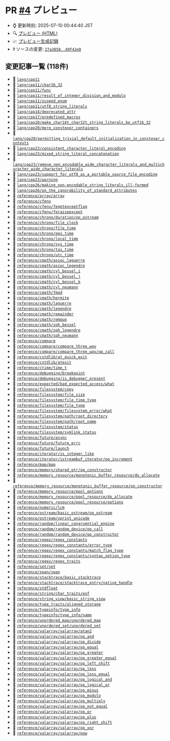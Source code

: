 # PR [\#4](https://github.com/akinomyoga/cpprefjp-site/pull/4) プレビュー
- &#x231a; 更新時刻: 2025-07-10 00:44:40 JST
- &#x1f50d; [プレビュー (HTML)](https://akinomyoga.github.io/cpprefjp-site/gen/pull/4)
- &#x1f4c8; [プレビュー生成記録](https://github.com/akinomyoga/cpprefjp-site/actions?query=event%3Apull_request_target+branch%3Apreview_link.test)
- **&#x2AEF;** ソースの変更: [`27a3858..49f42e0`](https://github.com/akinomyoga/cpprefjp-site/compare/27a385832b68d81b9c4179df9872eae17a07f3ca..49f42e0cbef516023809297e4ff60f77b870b4ab)

## 変更記事一覧 (118件)

- &#x1f4dd; [`lang/cpp11`](https://akinomyoga.github.io/cpprefjp-site/gen/pull/4/lang/cpp11.html)
- &#x1f4dd; [`lang/cpp11/char16_32`](https://akinomyoga.github.io/cpprefjp-site/gen/pull/4/lang/cpp11/char16_32.html)
- &#x1f4dd; [`lang/cpp11/func`](https://akinomyoga.github.io/cpprefjp-site/gen/pull/4/lang/cpp11/func.html)
- &#x1f4dd; [`lang/cpp11/result_of_integer_division_and_modulo`](https://akinomyoga.github.io/cpprefjp-site/gen/pull/4/lang/cpp11/result_of_integer_division_and_modulo.html)
- &#x1f4dd; [`lang/cpp11/scoped_enum`](https://akinomyoga.github.io/cpprefjp-site/gen/pull/4/lang/cpp11/scoped_enum.html)
- &#x1f4dd; [`lang/cpp11/utf8_string_literals`](https://akinomyoga.github.io/cpprefjp-site/gen/pull/4/lang/cpp11/utf8_string_literals.html)
- &#x1f4dd; [`lang/cpp14/deprecated_attr`](https://akinomyoga.github.io/cpprefjp-site/gen/pull/4/lang/cpp14/deprecated_attr.html)
- &#x1f4dd; [`lang/cpp17/predefined_macros`](https://akinomyoga.github.io/cpprefjp-site/gen/pull/4/lang/cpp17/predefined_macros.html)
- &#x1f4dd; [`lang/cpp20/make_char16t_char32t_string_literals_be_utf16_32`](https://akinomyoga.github.io/cpprefjp-site/gen/pull/4/lang/cpp20/make_char16t_char32t_string_literals_be_utf16_32.html)
- &#x1f4dd; [`lang/cpp20/more_constexpr_containers`](https://akinomyoga.github.io/cpprefjp-site/gen/pull/4/lang/cpp20/more_constexpr_containers.html)
- &#x1f4dd; [`lang/cpp20/permitting_trivial_default_initialization_in_constexpr_contexts`](https://akinomyoga.github.io/cpprefjp-site/gen/pull/4/lang/cpp20/permitting_trivial_default_initialization_in_constexpr_contexts.html)
- &#x1f4dd; [`lang/cpp23/consistent_character_literal_encoding`](https://akinomyoga.github.io/cpprefjp-site/gen/pull/4/lang/cpp23/consistent_character_literal_encoding.html)
- &#x1f4dd; [`lang/cpp23/mixed_string_literal_concatenation`](https://akinomyoga.github.io/cpprefjp-site/gen/pull/4/lang/cpp23/mixed_string_literal_concatenation.html)
- &#x1f4dd; [`lang/cpp23/remove_non_encodable_wide_character_literals_and_multicharacter_wide_character_literals`](https://akinomyoga.github.io/cpprefjp-site/gen/pull/4/lang/cpp23/remove_non_encodable_wide_character_literals_and_multicharacter_wide_character_literals.html)
- &#x1f4dd; [`lang/cpp23/support_for_utf8_as_a_portable_source_file_encoding`](https://akinomyoga.github.io/cpprefjp-site/gen/pull/4/lang/cpp23/support_for_utf8_as_a_portable_source_file_encoding.html)
- &#x1f4dd; [`lang/cpp23/warning`](https://akinomyoga.github.io/cpprefjp-site/gen/pull/4/lang/cpp23/warning.html)
- &#x1f4dd; [`lang/cpp26/making_non-encodable_string_literals_ill-formed`](https://akinomyoga.github.io/cpprefjp-site/gen/pull/4/lang/cpp26/making_non-encodable_string_literals_ill-formed.html)
- &#x1f4dd; [`lang/cpp26/on_the_ignorability_of_standard_attributes`](https://akinomyoga.github.io/cpprefjp-site/gen/pull/4/lang/cpp26/on_the_ignorability_of_standard_attributes.html)
- &#x1f4dd; [`reference/array/array`](https://akinomyoga.github.io/cpprefjp-site/gen/pull/4/reference/array/array.html)
- &#x1f4dd; [`reference/cfenv`](https://akinomyoga.github.io/cpprefjp-site/gen/pull/4/reference/cfenv.html)
- &#x1f4dd; [`reference/cfenv/fegetexceptflag`](https://akinomyoga.github.io/cpprefjp-site/gen/pull/4/reference/cfenv/fegetexceptflag.html)
- &#x1f4dd; [`reference/cfenv/feraiseexcept`](https://akinomyoga.github.io/cpprefjp-site/gen/pull/4/reference/cfenv/feraiseexcept.html)
- &#x1f4dd; [`reference/chrono/duration/op_ostream`](https://akinomyoga.github.io/cpprefjp-site/gen/pull/4/reference/chrono/duration/op_ostream.html)
- &#x1f4dd; [`reference/chrono/file_clock`](https://akinomyoga.github.io/cpprefjp-site/gen/pull/4/reference/chrono/file_clock.html)
- &#x1f4dd; [`reference/chrono/file_time`](https://akinomyoga.github.io/cpprefjp-site/gen/pull/4/reference/chrono/file_time.html)
- &#x1f4dd; [`reference/chrono/gps_time`](https://akinomyoga.github.io/cpprefjp-site/gen/pull/4/reference/chrono/gps_time.html)
- &#x1f4dd; [`reference/chrono/local_time`](https://akinomyoga.github.io/cpprefjp-site/gen/pull/4/reference/chrono/local_time.html)
- &#x1f4dd; [`reference/chrono/sys_time`](https://akinomyoga.github.io/cpprefjp-site/gen/pull/4/reference/chrono/sys_time.html)
- &#x1f4dd; [`reference/chrono/tai_time`](https://akinomyoga.github.io/cpprefjp-site/gen/pull/4/reference/chrono/tai_time.html)
- &#x1f4dd; [`reference/chrono/utc_time`](https://akinomyoga.github.io/cpprefjp-site/gen/pull/4/reference/chrono/utc_time.html)
- &#x1f4dd; [`reference/cmath/assoc_laguerre`](https://akinomyoga.github.io/cpprefjp-site/gen/pull/4/reference/cmath/assoc_laguerre.html)
- &#x1f4dd; [`reference/cmath/assoc_legendre`](https://akinomyoga.github.io/cpprefjp-site/gen/pull/4/reference/cmath/assoc_legendre.html)
- &#x1f4dd; [`reference/cmath/cyl_bessel_i`](https://akinomyoga.github.io/cpprefjp-site/gen/pull/4/reference/cmath/cyl_bessel_i.html)
- &#x1f4dd; [`reference/cmath/cyl_bessel_j`](https://akinomyoga.github.io/cpprefjp-site/gen/pull/4/reference/cmath/cyl_bessel_j.html)
- &#x1f4dd; [`reference/cmath/cyl_bessel_k`](https://akinomyoga.github.io/cpprefjp-site/gen/pull/4/reference/cmath/cyl_bessel_k.html)
- &#x1f4dd; [`reference/cmath/cyl_neumann`](https://akinomyoga.github.io/cpprefjp-site/gen/pull/4/reference/cmath/cyl_neumann.html)
- &#x1f4dd; [`reference/cmath/fmod`](https://akinomyoga.github.io/cpprefjp-site/gen/pull/4/reference/cmath/fmod.html)
- &#x1f4dd; [`reference/cmath/hermite`](https://akinomyoga.github.io/cpprefjp-site/gen/pull/4/reference/cmath/hermite.html)
- &#x1f4dd; [`reference/cmath/laguerre`](https://akinomyoga.github.io/cpprefjp-site/gen/pull/4/reference/cmath/laguerre.html)
- &#x1f4dd; [`reference/cmath/legendre`](https://akinomyoga.github.io/cpprefjp-site/gen/pull/4/reference/cmath/legendre.html)
- &#x1f4dd; [`reference/cmath/remainder`](https://akinomyoga.github.io/cpprefjp-site/gen/pull/4/reference/cmath/remainder.html)
- &#x1f4dd; [`reference/cmath/remquo`](https://akinomyoga.github.io/cpprefjp-site/gen/pull/4/reference/cmath/remquo.html)
- &#x1f4dd; [`reference/cmath/sph_bessel`](https://akinomyoga.github.io/cpprefjp-site/gen/pull/4/reference/cmath/sph_bessel.html)
- &#x1f4dd; [`reference/cmath/sph_legendre`](https://akinomyoga.github.io/cpprefjp-site/gen/pull/4/reference/cmath/sph_legendre.html)
- &#x1f4dd; [`reference/cmath/sph_neumann`](https://akinomyoga.github.io/cpprefjp-site/gen/pull/4/reference/cmath/sph_neumann.html)
- &#x1f4dd; [`reference/compare`](https://akinomyoga.github.io/cpprefjp-site/gen/pull/4/reference/compare.html)
- &#x1f4dd; [`reference/compare/compare_three_way`](https://akinomyoga.github.io/cpprefjp-site/gen/pull/4/reference/compare/compare_three_way.html)
- &#x1f4dd; [`reference/compare/compare_three_way/op_call`](https://akinomyoga.github.io/cpprefjp-site/gen/pull/4/reference/compare/compare_three_way/op_call.html)
- &#x1f4dd; [`reference/cstdlib/at_quick_exit`](https://akinomyoga.github.io/cpprefjp-site/gen/pull/4/reference/cstdlib/at_quick_exit.html)
- &#x1f4dd; [`reference/cstdlib/atexit`](https://akinomyoga.github.io/cpprefjp-site/gen/pull/4/reference/cstdlib/atexit.html)
- &#x1f4dd; [`reference/ctime/time_t`](https://akinomyoga.github.io/cpprefjp-site/gen/pull/4/reference/ctime/time_t.html)
- &#x1f4dd; [`reference/debugging/breakpoint`](https://akinomyoga.github.io/cpprefjp-site/gen/pull/4/reference/debugging/breakpoint.html)
- &#x1f4dd; [`reference/debugging/is_debugger_present`](https://akinomyoga.github.io/cpprefjp-site/gen/pull/4/reference/debugging/is_debugger_present.html)
- &#x1f4dd; [`reference/expected/bad_expected_access/what`](https://akinomyoga.github.io/cpprefjp-site/gen/pull/4/reference/expected/bad_expected_access/what.html)
- &#x1f4dd; [`reference/filesystem/copy`](https://akinomyoga.github.io/cpprefjp-site/gen/pull/4/reference/filesystem/copy.html)
- &#x1f4dd; [`reference/filesystem/file_size`](https://akinomyoga.github.io/cpprefjp-site/gen/pull/4/reference/filesystem/file_size.html)
- &#x1f4dd; [`reference/filesystem/file_time_type`](https://akinomyoga.github.io/cpprefjp-site/gen/pull/4/reference/filesystem/file_time_type.html)
- &#x1f4dd; [`reference/filesystem/file_type`](https://akinomyoga.github.io/cpprefjp-site/gen/pull/4/reference/filesystem/file_type.html)
- &#x1f4dd; [`reference/filesystem/filesystem_error/what`](https://akinomyoga.github.io/cpprefjp-site/gen/pull/4/reference/filesystem/filesystem_error/what.html)
- &#x1f4dd; [`reference/filesystem/path/root_directory`](https://akinomyoga.github.io/cpprefjp-site/gen/pull/4/reference/filesystem/path/root_directory.html)
- &#x1f4dd; [`reference/filesystem/path/root_name`](https://akinomyoga.github.io/cpprefjp-site/gen/pull/4/reference/filesystem/path/root_name.html)
- &#x1f4dd; [`reference/filesystem/status`](https://akinomyoga.github.io/cpprefjp-site/gen/pull/4/reference/filesystem/status.html)
- &#x1f4dd; [`reference/filesystem/symlink_status`](https://akinomyoga.github.io/cpprefjp-site/gen/pull/4/reference/filesystem/symlink_status.html)
- &#x1f4dd; [`reference/future/async`](https://akinomyoga.github.io/cpprefjp-site/gen/pull/4/reference/future/async.html)
- &#x1f4dd; [`reference/future/future_errc`](https://akinomyoga.github.io/cpprefjp-site/gen/pull/4/reference/future/future_errc.html)
- &#x1f4dd; [`reference/future/launch`](https://akinomyoga.github.io/cpprefjp-site/gen/pull/4/reference/future/launch.html)
- &#x1f4dd; [`reference/iterator/is_integer_like`](https://akinomyoga.github.io/cpprefjp-site/gen/pull/4/reference/iterator/is_integer_like.html)
- &#x1f4dd; [`reference/iterator/istreambuf_iterator/op_increment`](https://akinomyoga.github.io/cpprefjp-site/gen/pull/4/reference/iterator/istreambuf_iterator/op_increment.html)
- &#x1f4dd; [`reference/map/map`](https://akinomyoga.github.io/cpprefjp-site/gen/pull/4/reference/map/map.html)
- &#x1f4dd; [`reference/memory/shared_ptr/op_constructor`](https://akinomyoga.github.io/cpprefjp-site/gen/pull/4/reference/memory/shared_ptr/op_constructor.html)
- &#x1f4dd; [`reference/memory_resource/monotonic_buffer_resource/do_allocate`](https://akinomyoga.github.io/cpprefjp-site/gen/pull/4/reference/memory_resource/monotonic_buffer_resource/do_allocate.html)
- &#x1f4dd; [`reference/memory_resource/monotonic_buffer_resource/op_constructor`](https://akinomyoga.github.io/cpprefjp-site/gen/pull/4/reference/memory_resource/monotonic_buffer_resource/op_constructor.html)
- &#x1f4dd; [`reference/memory_resource/pool_options`](https://akinomyoga.github.io/cpprefjp-site/gen/pull/4/reference/memory_resource/pool_options.html)
- &#x1f4dd; [`reference/memory_resource/pool_resource/do_allocate`](https://akinomyoga.github.io/cpprefjp-site/gen/pull/4/reference/memory_resource/pool_resource/do_allocate.html)
- &#x1f4dd; [`reference/memory_resource/pool_resource/options`](https://akinomyoga.github.io/cpprefjp-site/gen/pull/4/reference/memory_resource/pool_resource/options.html)
- &#x1f4dd; [`reference/numeric/lcm`](https://akinomyoga.github.io/cpprefjp-site/gen/pull/4/reference/numeric/lcm.html)
- &#x1f4dd; [`reference/ostream/basic_ostream/op_ostream`](https://akinomyoga.github.io/cpprefjp-site/gen/pull/4/reference/ostream/basic_ostream/op_ostream.html)
- &#x1f4dd; [`reference/ostream/vprint_unicode`](https://akinomyoga.github.io/cpprefjp-site/gen/pull/4/reference/ostream/vprint_unicode.html)
- &#x1f4dd; [`reference/random/linear_congruential_engine`](https://akinomyoga.github.io/cpprefjp-site/gen/pull/4/reference/random/linear_congruential_engine.html)
- &#x1f4dd; [`reference/random/random_device/op_call`](https://akinomyoga.github.io/cpprefjp-site/gen/pull/4/reference/random/random_device/op_call.html)
- &#x1f4dd; [`reference/random/random_device/op_constructor`](https://akinomyoga.github.io/cpprefjp-site/gen/pull/4/reference/random/random_device/op_constructor.html)
- &#x1f4dd; [`reference/regex/regex_constants`](https://akinomyoga.github.io/cpprefjp-site/gen/pull/4/reference/regex/regex_constants.html)
- &#x1f4dd; [`reference/regex/regex_constants/error_type`](https://akinomyoga.github.io/cpprefjp-site/gen/pull/4/reference/regex/regex_constants/error_type.html)
- &#x1f4dd; [`reference/regex/regex_constants/match_flag_type`](https://akinomyoga.github.io/cpprefjp-site/gen/pull/4/reference/regex/regex_constants/match_flag_type.html)
- &#x1f4dd; [`reference/regex/regex_constants/syntax_option_type`](https://akinomyoga.github.io/cpprefjp-site/gen/pull/4/reference/regex/regex_constants/syntax_option_type.html)
- &#x1f4dd; [`reference/regex/regex_traits`](https://akinomyoga.github.io/cpprefjp-site/gen/pull/4/reference/regex/regex_traits.html)
- &#x1f4dd; [`reference/set/set`](https://akinomyoga.github.io/cpprefjp-site/gen/pull/4/reference/set/set.html)
- &#x1f4dd; [`reference/span/span`](https://akinomyoga.github.io/cpprefjp-site/gen/pull/4/reference/span/span.html)
- &#x1f4dd; [`reference/stacktrace/basic_stacktrace`](https://akinomyoga.github.io/cpprefjp-site/gen/pull/4/reference/stacktrace/basic_stacktrace.html)
- &#x1f4dd; [`reference/stacktrace/stacktrace_entry/native_handle`](https://akinomyoga.github.io/cpprefjp-site/gen/pull/4/reference/stacktrace/stacktrace_entry/native_handle.html)
- &#x1f4dd; [`reference/stdfloat`](https://akinomyoga.github.io/cpprefjp-site/gen/pull/4/reference/stdfloat.html)
- &#x1f4dd; [`reference/string/char_traits/eof`](https://akinomyoga.github.io/cpprefjp-site/gen/pull/4/reference/string/char_traits/eof.html)
- &#x1f4dd; [`reference/string_view/basic_string_view`](https://akinomyoga.github.io/cpprefjp-site/gen/pull/4/reference/string_view/basic_string_view.html)
- &#x1f4dd; [`reference/type_traits/aligned_storage`](https://akinomyoga.github.io/cpprefjp-site/gen/pull/4/reference/type_traits/aligned_storage.html)
- &#x1f4dd; [`reference/typeinfo/type_info`](https://akinomyoga.github.io/cpprefjp-site/gen/pull/4/reference/typeinfo/type_info.html)
- &#x1f4dd; [`reference/typeinfo/type_info/name`](https://akinomyoga.github.io/cpprefjp-site/gen/pull/4/reference/typeinfo/type_info/name.html)
- &#x1f4dd; [`reference/unordered_map/unordered_map`](https://akinomyoga.github.io/cpprefjp-site/gen/pull/4/reference/unordered_map/unordered_map.html)
- &#x1f4dd; [`reference/unordered_set/unordered_set`](https://akinomyoga.github.io/cpprefjp-site/gen/pull/4/reference/unordered_set/unordered_set.html)
- &#x1f4dd; [`reference/valarray/valarray/atan2`](https://akinomyoga.github.io/cpprefjp-site/gen/pull/4/reference/valarray/valarray/atan2.html)
- &#x1f4dd; [`reference/valarray/valarray/op_and`](https://akinomyoga.github.io/cpprefjp-site/gen/pull/4/reference/valarray/valarray/op_and.html)
- &#x1f4dd; [`reference/valarray/valarray/op_divide`](https://akinomyoga.github.io/cpprefjp-site/gen/pull/4/reference/valarray/valarray/op_divide.html)
- &#x1f4dd; [`reference/valarray/valarray/op_equal`](https://akinomyoga.github.io/cpprefjp-site/gen/pull/4/reference/valarray/valarray/op_equal.html)
- &#x1f4dd; [`reference/valarray/valarray/op_greater`](https://akinomyoga.github.io/cpprefjp-site/gen/pull/4/reference/valarray/valarray/op_greater.html)
- &#x1f4dd; [`reference/valarray/valarray/op_greater_equal`](https://akinomyoga.github.io/cpprefjp-site/gen/pull/4/reference/valarray/valarray/op_greater_equal.html)
- &#x1f4dd; [`reference/valarray/valarray/op_left_shift`](https://akinomyoga.github.io/cpprefjp-site/gen/pull/4/reference/valarray/valarray/op_left_shift.html)
- &#x1f4dd; [`reference/valarray/valarray/op_less`](https://akinomyoga.github.io/cpprefjp-site/gen/pull/4/reference/valarray/valarray/op_less.html)
- &#x1f4dd; [`reference/valarray/valarray/op_less_equal`](https://akinomyoga.github.io/cpprefjp-site/gen/pull/4/reference/valarray/valarray/op_less_equal.html)
- &#x1f4dd; [`reference/valarray/valarray/op_logical_and`](https://akinomyoga.github.io/cpprefjp-site/gen/pull/4/reference/valarray/valarray/op_logical_and.html)
- &#x1f4dd; [`reference/valarray/valarray/op_logical_or`](https://akinomyoga.github.io/cpprefjp-site/gen/pull/4/reference/valarray/valarray/op_logical_or.html)
- &#x1f4dd; [`reference/valarray/valarray/op_minus`](https://akinomyoga.github.io/cpprefjp-site/gen/pull/4/reference/valarray/valarray/op_minus.html)
- &#x1f4dd; [`reference/valarray/valarray/op_modulo`](https://akinomyoga.github.io/cpprefjp-site/gen/pull/4/reference/valarray/valarray/op_modulo.html)
- &#x1f4dd; [`reference/valarray/valarray/op_multiply`](https://akinomyoga.github.io/cpprefjp-site/gen/pull/4/reference/valarray/valarray/op_multiply.html)
- &#x1f4dd; [`reference/valarray/valarray/op_not_equal`](https://akinomyoga.github.io/cpprefjp-site/gen/pull/4/reference/valarray/valarray/op_not_equal.html)
- &#x1f4dd; [`reference/valarray/valarray/op_or`](https://akinomyoga.github.io/cpprefjp-site/gen/pull/4/reference/valarray/valarray/op_or.html)
- &#x1f4dd; [`reference/valarray/valarray/op_plus`](https://akinomyoga.github.io/cpprefjp-site/gen/pull/4/reference/valarray/valarray/op_plus.html)
- &#x1f4dd; [`reference/valarray/valarray/op_right_shift`](https://akinomyoga.github.io/cpprefjp-site/gen/pull/4/reference/valarray/valarray/op_right_shift.html)
- &#x1f4dd; [`reference/valarray/valarray/op_xor`](https://akinomyoga.github.io/cpprefjp-site/gen/pull/4/reference/valarray/valarray/op_xor.html)
- &#x1f4dd; [`reference/valarray/valarray/pow`](https://akinomyoga.github.io/cpprefjp-site/gen/pull/4/reference/valarray/valarray/pow.html)
